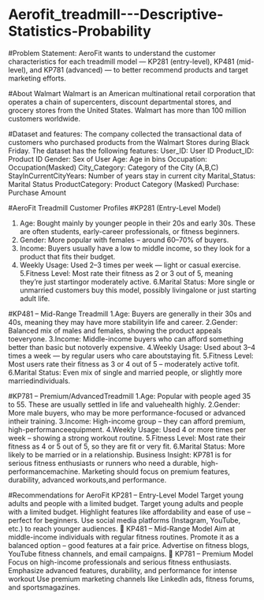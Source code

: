 # Aerofit_treadmill---Descriptive-Statistics-Probability

#Problem Statement:
AeroFit wants to understand the customer characteristics for each treadmill model —
KP281 (entry-level), KP481 (mid-level), and KP781 (advanced) — to better recommend
products and target marketing efforts.


#About Walmart
Walmart is an American multinational retail corporation that operates a chain of supercenters, discount departmental stores, and grocery stores from the United States. Walmart has more than 100 million customers worldwide.

#Dataset and features:
The company collected the transactional data of customers who purchased products from the Walmart Stores during Black Friday. The dataset has the following features:
User_ID:	User ID
Product_ID:	Product ID
Gender:	Sex of User
Age:	Age in bins
Occupation:	Occupation(Masked)
City_Category:	Category of the City (A,B,C)
StayInCurrentCityYears:	Number of years stay in current city
Marital_Status:	Marital Status
ProductCategory:	Product Category (Masked)
Purchase:	Purchase Amount

#AeroFit Treadmill Customer Profiles
   #KP281 (Entry-Level Model)
1. Age: Bought mainly by younger people in their 20s and early 30s. These are often
students, early-career professionals, or fitness beginners.
2. Gender: More popular with females – around 60–70% of buyers.
3. Income: Buyers usually have a low to middle income, so they look for a product that
fits their budget.
4. Weekly Usage: Used 2–3 times per week — light or casual exercise.
5.Fitness Level: Most rate their fitness as 2 or 3 out of 5, meaning they’re just startingor moderately active.
6.Marital Status: More single or unmarried customers buy this model, possibly livingalone or just starting adult life.

 #KP481 – Mid-Range Treadmill
1.Age: Buyers are generally in their 30s and 40s, meaning they may have more stabilityin life and career.
2.Gender: Balanced mix of males and females, showing the product appeals toeveryone.
3.Income: Middle-income buyers who can afford something better than basic but notoverly expensive.
4.Weekly Usage: Used about 3–4 times a week — by regular users who care aboutstaying fit.
5.Fitness Level: Most users rate their fitness as 3 or 4 out of 5 – moderately active tofit.
6.Marital Status: Even mix of single and married people, or slightly more marriedindividuals.

  #KP781 – Premium/AdvancedTreadmill
1.Age: Popular with people aged 35 to 55. These are usually settled in life and valuehealth highly.
2.Gender: More male buyers, who may be more performance-focused or advanced intheir training.
3.Income: High-income group – they can afford premium, high-performanceequipment.
4.Weekly Usage: Used 4 or more times per week – showing a strong workout routine.
5.Fitness Level: Most rate their fitness as 4 or 5 out of 5, so they are fit or very fit.
6.Marital Status: More likely to be married or in a relationship.
Business Insight:
KP781 is for serious fitness enthusiasts or runners who need a durable, high-performancemachine. Marketing should focus on premium features, durability, advanced workouts,and performance.

#Recommendations for AeroFit
KP281 – Entry-Level Model
Target young adults and people with a limited budget.
Target young adults and people with a limited budget.
Highlight features like affordability and ease of use – perfect for beginners.
Use social media platforms (Instagram, YouTube, etc.) to reach younger audiences.
🔹 KP481 – Mid-Range Model
Aim at middle-income individuals with regular fitness routines.
Promote it as a balanced option – good features at a fair price.
Advertise on fitness blogs, YouTube fitness channels, and email campaigns.
🔹 KP781 – Premium Model
Focus on high-income professionals and serious fitness enthusiasts.
Emphasize advanced features, durability, and performance for intense workout
Use premium marketing channels like LinkedIn ads, fitness forums, and sportsmagazines.


